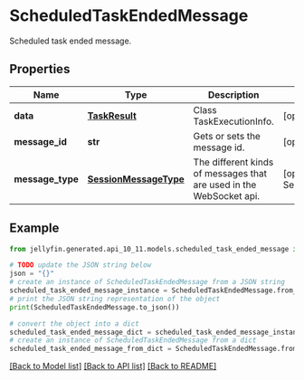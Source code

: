 # ScheduledTaskEndedMessage

Scheduled task ended message.

## Properties

Name | Type | Description | Notes
------------ | ------------- | ------------- | -------------
**data** | [**TaskResult**](TaskResult.md) | Class TaskExecutionInfo. | [optional] 
**message_id** | **str** | Gets or sets the message id. | [optional] 
**message_type** | [**SessionMessageType**](SessionMessageType.md) | The different kinds of messages that are used in the WebSocket api. | [optional] [readonly] [default to SessionMessageType.SCHEDULEDTASKENDED]

## Example

```python
from jellyfin.generated.api_10_11.models.scheduled_task_ended_message import ScheduledTaskEndedMessage

# TODO update the JSON string below
json = "{}"
# create an instance of ScheduledTaskEndedMessage from a JSON string
scheduled_task_ended_message_instance = ScheduledTaskEndedMessage.from_json(json)
# print the JSON string representation of the object
print(ScheduledTaskEndedMessage.to_json())

# convert the object into a dict
scheduled_task_ended_message_dict = scheduled_task_ended_message_instance.to_dict()
# create an instance of ScheduledTaskEndedMessage from a dict
scheduled_task_ended_message_from_dict = ScheduledTaskEndedMessage.from_dict(scheduled_task_ended_message_dict)
```
[[Back to Model list]](../README.md#documentation-for-models) [[Back to API list]](../README.md#documentation-for-api-endpoints) [[Back to README]](../README.md)


